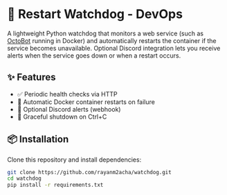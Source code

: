 # 🚀 Restart Watchdog - DevOps

A lightweight Python watchdog that monitors a web service (such as [OctoBot](https://github.com/Drakkar-Software/OctoBot) running in Docker) and automatically restarts the container if the service becomes unavailable. Optional Discord integration lets you receive alerts when the service goes down or when a restart occurs.

## ✨ Features
- ✅ Periodic health checks via HTTP  
- 🔄 Automatic Docker container restarts on failure  
- 🔔 Optional Discord alerts (webhook)  
- 👋 Graceful shutdown on Ctrl+C  

## 📦 Installation
Clone this repository and install dependencies:
```bash
git clone https://github.com/rayanm2acha/watchdog.git
cd watchdog
pip install -r requirements.txt
